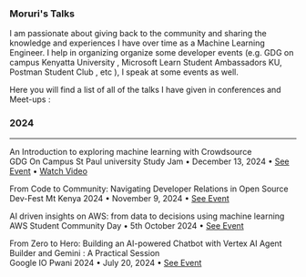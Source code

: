 ### Moruri's Talks

I am passionate about giving back to the community and sharing the knowledge and experiences I have over time as a Machine Learning Engineer. I help in organizing organize some developer events (e.g. GDG on campus Kenyatta University , Microsoft Learn Student Ambassadors KU, Postman Student Club , etc ), I speak at some events as well.

Here you will find a list of all of the talks I have given in conferences and Meet-ups :

### 2024
--------
An Introduction to exploring machine learning with Crowdsource  
GDG On Campus St Paul university Study Jam  • December 13, 2024   • [See Event](https://gdg.community.dev/events/details/google-gdg-on-campus-st-pauls-university-kiambu-kenya-presents-an-introduction-to-exploring-machine-learning-with-crowd-source/)  • [Watch Video](https://drive.google.com/drive/folders/1TUJSdGfV1WdtLyibf_lAmAdknRW_n7B1?usp=sharing)


From Code to Community: Navigating Developer Relations in Open Source   
Dev-Fest Mt Kenya 2024  • November 9, 2024  • [See Event](https://gdg.community.dev/events/details/google-gdg-nyeri-presents-devfest-mt-kenya-2024/)


AI driven insights on AWS: from data to decisions using machine learning  
AWS Student Community Day  •  5th October 2024   • [See Event](https://awsstudentcommunitykenya.co.ke/index.html#speakers)

 
From Zero to Hero: Building an AI-powered Chatbot with Vertex AI Agent Builder and Gemini : A Practical Session  
Google IO Pwani 2024  • July 20, 2024  • [ See Event](https://gdg.community.dev/events/details/google-gdg-pwani-presents-google-io-extended-pwani-2024/)
